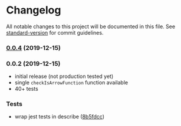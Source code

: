 # Changelog

All notable changes to this project will be documented in this file. See [standard-version](https://github.com/conventional-changelog/standard-version) for commit guidelines.

### [0.0.4](https://github.com/crummm/check-is-arrow-function/compare/v0.0.2...v0.0.4) (2019-12-15)



### 0.0.2 (2019-12-15)

* initial release (not production tested yet)
* single `checkIsArrowFunction` function available
* 40+ tests

### Tests

* wrap jest tests in describe ([8b5fdcc](https://github.com/YOUR_GITHUB_USER_NAME/check-is-arrow-function/commit/8b5fdcc))
